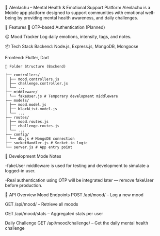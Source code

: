 🌿 Alenlachu – Mental Health & Emotional Support Platform
Alenlachu is a Mobile app platform designed to support communities with emotional well-being by providing mental health awareness, and daily challenges. 

🚀 Features
🔐 OTP-based Authentication (Planned)

😌 Mood Tracker
Log daily emotions, intensity, tags, and notes.

📦 Tech Stack
Backend: Node.js, Express.js, MongoDB, Mongoose

Frontend: Flutter, Dart


```
📁 Folder Structure (Backend)

├── controllers/
│ ├── mood.controllers.js
│ ├── challenge.controller.js
│ └── ...
├── middleware/
│ └── fakeUser.js # Temporary development middleware
├── models/
│ ├── mood.model.js
│ ├── blackList.model.js
│ └── ...
├── routes/
│ ├── mood.routes.js
│ ├── challenge.routes.js
│ └── ...
├── config/
│ └── db.js # MongoDB connection
├── socketHandler.js # Socket.io logic
└── server.js # App entry point
```


🧪 Development Mode Notes

-fakeUser middleware is used for testing and development to simulate a logged-in user.


-Real authentication using OTP will be integrated later — remove fakeUser before production.

📜 API Overview
Mood Endpoints
POST /api/mood/ – Log a new mood

GET /api/mood/ – Retrieve all moods

GET /api/mood/stats – Aggregated stats per user

Daily Challenge
GET /api/mood/challenge/ – Get the daily mental health challenge



